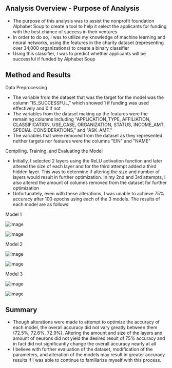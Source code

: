 ## Analysis Overview - Purpose of Analysis
- The purpose of this analysis was to assist the nonprofit foundation Alphabet Soup to create a tool to help it select the applicants for funding with the best chance of success in their ventures
- In order to do so, I was to utilize my knowledge of machine learning and neural networks, using the features in the charity dataset (representing over 34,000 organizations) to create a binary classifier
- Using this classifier, I was to predict whether applicants will be successful if funded by Alphabet Soup

## Method and Results
Data Preprocessing
  - The variable from the dataset that was the target for the model was the column "IS_SUCCESSFUL," which showed 1 if funding was used effectively and 0 if not
  - The variables from the dataset making up the features were the remaining columns including "APPLICATION_TYPE, AFFILIATION, CLASSIFICATION, USE_CASE, ORGANIZATION, STATUS, INCOME_AMT, SPECIAL_CONSIDERATIONS," and "ASK_AMT."
  - The variables that were removed from the dataset as they represented neither targets nor features were the columns "EIN" and "NAME"

Compiling, Training, and Evaluating the Model
  - Initially, I selected 2 layers using the ReLU activation function and later altered the size of each layer and for    the third attempt added a third hidden layer.  This was to determine if altering the size and number of layers        would result in further optimization.  In my 2nd and 3rd attempts, I also altered the amount of columns removed        from the dataset for further optimization
  - Unfortunately, even with these alterations, I was unable to achieve 75% accuracy after 100 epochs using each of      the 3 models.  The results of each model are as follows: 
 
Model 1

![image](https://github.com/Grimmandrewj/Deep-learning_Challenge/assets/120341249/b781c65f-12c7-4451-871a-4e6620c78de7)

![image](https://github.com/Grimmandrewj/Deep-learning_Challenge/assets/120341249/8e84d53a-3191-468b-95bb-4430052395af)

Model 2

![image](https://github.com/Grimmandrewj/Deep-learning_Challenge/assets/120341249/8821f87b-8b03-4cc6-b955-d9ac71e1e7f1)

![image](https://github.com/Grimmandrewj/Deep-learning_Challenge/assets/120341249/2d8516af-618d-4e40-a2d0-639eea1da5b6)

Model 3

![image](https://github.com/Grimmandrewj/Deep-learning_Challenge/assets/120341249/a75fce53-b7ac-4e1e-a3d3-23a27d1e4059)

![image](https://github.com/Grimmandrewj/Deep-learning_Challenge/assets/120341249/78d3a1da-2a81-4273-b63c-8dfebb46f07d)

## Summary
- Though alterations were made to attempt to optimize the accuracy of each model, the overall accuracy did not vary greatly between them (72.5%, 72.6%, 72.9%).  Altering the amount and size of the layers and amount of neurons did not yield the desired result of 75% accuracy and in fact did not significantly change the overall accuracy nearly at all
- I believe with further evaluation of the dataset, modification of the parameters, and alteration of the models may result in greater accuracy results if I was able to continue to familiarize myself with this process.   
